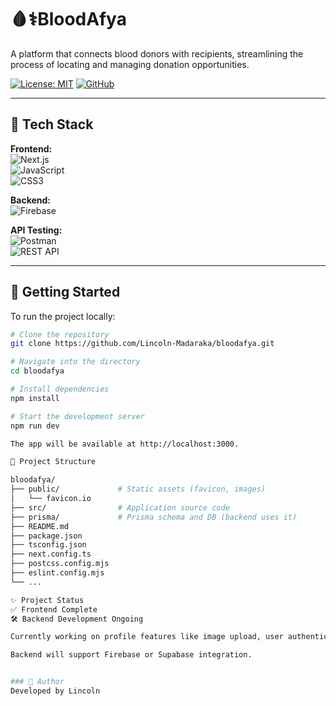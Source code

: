 # 🩸⚕️BloodAfya

A platform that connects blood donors with recipients, streamlining the process of locating and managing donation opportunities.

[![License: MIT](https://img.shields.io/badge/License-MIT-green.svg)](LICENSE)
[![GitHub](https://img.shields.io/badge/-@Lincoln--Madaraka-181717?logo=github)](https://github.com/Lincoln-Madaraka)

---

## 🧪 Tech Stack

**Frontend:**  
![Next.js](https://img.shields.io/badge/-Next.js-000000?logo=next.js&logoColor=white)  
![JavaScript](https://img.shields.io/badge/-JavaScript-F7DF1E?logo=javascript&logoColor=black)  
![CSS3](https://img.shields.io/badge/-CSS3-1572B6?logo=css3&logoColor=white)

**Backend:**  
![Firebase](https://img.shields.io/badge/-Firebase-FFCA28?logo=firebase&logoColor=black)  

**API Testing:**  
![Postman](https://img.shields.io/badge/-Postman-FF6C37?logo=postman&logoColor=white)  
![REST API](https://img.shields.io/badge/-REST%20API-25A162?logo=api&logoColor=white)

---


## 🚀 Getting Started

To run the project locally:

```bash
# Clone the repository
git clone https://github.com/Lincoln-Madaraka/bloodafya.git

# Navigate into the directory
cd bloodafya

# Install dependencies
npm install

# Start the development server
npm run dev

The app will be available at http://localhost:3000.

📁 Project Structure 

bloodafya/
├── public/             # Static assets (favicon, images)
│   └── favicon.io
├── src/                # Application source code
├── prisma/             # Prisma schema and DB (backend uses it)
├── README.md
├── package.json
├── tsconfig.json
├── next.config.ts
├── postcss.config.mjs
├── eslint.config.mjs
└── ...

✨ Project Status
✅ Frontend Complete
🛠️ Backend Development Ongoing

Currently working on profile features like image upload, user authentication, and secure storage.

Backend will support Firebase or Supabase integration.


### 🙌 Author  
Developed by Lincoln 